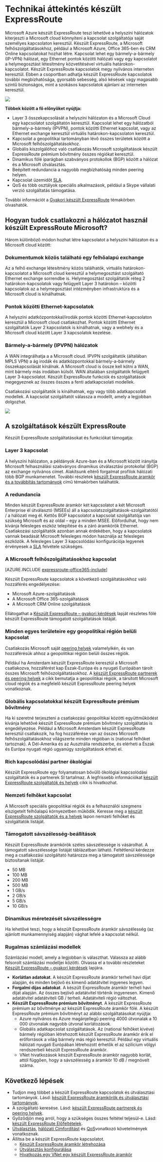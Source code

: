 <properties 
   pageTitle="Bevezetés készült ExpressRoute |} Microsoft Azure"
   description="Ezen az oldalon áttekintést nyújt a készült ExpressRoute szolgáltatás, beleértve a készült ExpressRoute származó működése."
   documentationCenter="na"
   services="expressroute"
   authors="cherylmc"
   manager="carmonm"
   editor=""/>
<tags 
   ms.service="expressroute"
   ms.devlang="na"
   ms.topic="get-started-article" 
   ms.tgt_pltfrm="na"
   ms.workload="infrastructure-services" 
   ms.date="10/10/2016"
   ms.author="cherylmc"/>

# <a name="expressroute-technical-overview"></a>Technikai áttekintés készült ExpressRoute

Microsoft Azure készült ExpressRoute teszi lehetővé a helyszíni hálózatok kiterjeszti a Microsoft cloud könnyíteni a kapcsolat szolgáltatója saját személyes kapcsolaton keresztül. Készült ExpressRoute, a Microsoft felhőszolgáltatásokhoz, például a Microsoft Azure, Office 365-ben és CRM Online kapcsolatokat hozhat létre. Kapcsolat lehet egy bármely-a-bármely (IP-VPN) hálózat, egy Ethernet pontok közötti hálózati vagy egy kapcsolatot a helymegosztást létesítmény közvetítésével virtuális határokon-kapcsolatot. Készült ExpressRoute kapcsolatok megy nyilvános interneten keresztül. Ebben a csoportban adhatja készült ExpressRoute kapcsolatok további megbízhatósága, gyorsabb sebesség, alsó késések vagy magasabb szintű biztonságos, mint a szokásos kapcsolatok ajánlani az interneten keresztül.

![](./media/expressroute-introduction/expressroute-basic.png)

**Többek között a fő előnyöket nyújtja:**

- Layer 3 összekapcsolását a helyszíni hálózaton és a Microsoft Cloud egy kapcsolatot szolgáltatón keresztül. Kapcsolat lehet egy hálózatból bármely-a-bármely (IPVPN), pontok közötti Ethernet kapcsolat, vagy az Ethernet exchange keresztül virtuális határokon-kapcsolaton keresztül.
- Kapcsolat a geopolitikai tartományban lévő összes területek között a Microsoft felhőszolgáltatásokhoz.
- Globális kiszolgálóhoz való csatlakozás Microsoft szolgáltatások készült ExpressRoute prémium bővítmény összes régiókat keresztül.
- Dinamikus fölé iparágban szabványos protokollok (BGP) között a hálózat és a Microsoft útválasztás.
- Beépített redundancia a nagyobb megbízhatóság minden peering helyen.
- Kapcsolat üzemidőt [SLA](https://azure.microsoft.com/support/legal/sla/).
- QoS és több osztályok speciális alkalmazások, például a Skype vállalati verzió szolgáltatás támogatása.

További információt a [Gyakori készült ExpressRoute](expressroute-faqs.md) témakörben olvashatók.

## <a name="howtoconnect"></a>Hogyan tudok csatlakozni a hálózatot használ készült ExpressRoute Microsoft?

Három különböző módon hozhat létre kapcsolatot a helyszíni hálózaton és a Microsoft cloud között:

### <a name="co-located-at-a-cloud-exchange"></a>Dokumentumok közös található egy felhőalapú exchange

Az a felhő exchange létesítmény közös találhatók, virtuális határokon-kapcsolatot a Microsoft cloud keresztül a helymegosztást szolgáltató Ethernet exchange sorrendbe is. Helymegosztást szolgáltatók réteg 2 határokon-kapcsolatok vagy felügyelt Layer 3 határokon – közötti kapcsolatok az a helymegosztást intézményben infrastruktúra és a Microsoft cloud is kínálhatnak.

### <a name="point-to-point-ethernet-connections"></a>Pontok közötti Ethernet-kapcsolatok 

A helyszíni adatközpontokkal/irodák pontok közötti Ethernet-kapcsolaton keresztül a Microsoft cloud csatlakozhat. Pontok közötti Ethernet szolgáltatók Layer 2 kapcsolatok is kínálhatnak, vagy a webhely és a Microsoft cloud között Layer 3 kapcsolatok kezelése.

### <a name="any-to-any-ipvpn-networks"></a>Bármely-a-bármely (IPVPN) hálózatok

A WAN integrálhatja a a Microsoft cloud. IPVPN szolgáltatók (általában MPLS VPN) a ág irodák és adatközpontokkal bármely-a-bármely összekapcsolását kínálnak. A Microsoft cloud is össze kell kötni a WAN, mint bármely más irodában külsőt. WAN általában szolgáltatók felügyelt Layer 3-kapcsolatot. Készült ExpressRoute funkciók és szolgáltatások megegyeznek az összes összes a fenti adatkapcsolati modellek. 

Csatlakozási szolgáltatók is kínálhatnak, egy vagy több adatkapcsolati modellek. A kapcsolat szolgáltatót válassza a modellt, amely a legjobban dolgozhat.

![](./media/expressroute-introduction/expressroute-connectivitymodels.png)



## <a name="expressroute-features"></a>A szolgáltatások készült ExpressRoute

Készült ExpressRoute szolgáltatásokat és funkciókat támogatja: 

### <a name="layer-3-connectivity"></a>Layer 3 kapcsolat

A helyszíni hálózaton, a példányok Azure-ban és a Microsoft között irányítja Microsoft felhasználási szabványos dinamikus útválasztási protokollal (BGP) az exchange nyilvános címet.  Alakítsunk eltérő forgalmat profilok hálózati több BGP munkamenetet. További részletek [készült ExpressRoute áramkör és a továbbítás tartományok](expressroute-circuit-peerings.md) című témakörben találhatók.

### <a name="redundancy"></a>A redundancia

Minden készült ExpressRoute áramkör két kapcsolatot a két Microsoft Enterprise él útválasztó (MSEEs) áll a kapcsolatszolgáltatások-szolgáltatótól / a hálózati meg él. Kettős BGP kapcsolatot a kapcsolat szolgáltatója van szükség Microsoft és az oldal – egy a minden MSEE. Előfordulhat, hogy nem kívánja felesleges eszköz telepítése és a záró áramkörök Ethernet. Csatlakozási szolgáltatók azonban annak érdekében, hogy a kapcsolatok vannak beadását Microsoft felesleges módon használja az felesleges eszközök. A felesleges Layer 3 kapcsolódási konfigurációja legyenek érvényesek a [SLA](https://azure.microsoft.com/support/legal/sla/) felvétele szükséges. 

### <a name="connectivity-to-microsoft-cloud-services"></a>A Microsoft felhőszolgáltatásokhoz kapcsolat

[AZURE.INCLUDE [expressroute-office365-include](../../includes/expressroute-office365-include.md)]

Készült ExpressRoute kapcsolatok a következő szolgáltatásokhoz való hozzáférés engedélyezése:

- Microsoft Azure-szolgáltatások
- A Microsoft Office 365-szolgáltatások
- A Microsoft CRM Online szolgáltatások 
 
Ellátogathat a [Készült ExpressRoute – gyakori kérdések](expressroute-faqs.md) lapját részletes fölé készült ExpressRoute támogatott szolgáltatások listáját.

### <a name="connectivity-to-all-regions-within-a-geopolitical-region"></a>Minden egyes területeire egy geopolitikai régión belüli kapcsolat

Csatlakozás Microsoft saját [peering helyek](expressroute-locations.md) valamelyikén, és van hozzáférésük ahhoz a geopolitikai régión belüli összes régiók. 

Például ha Amsterdam készült ExpressRoute keresztül a Microsoft csatlakozva, hozzáférést kap Észak-Európa és a nyugati Európában tárolt összes Microsoft felhőszolgáltatásokhoz. A [készült ExpressRoute partnerek és peering helyek](expressroute-locations.md) a cikk bemutatja a geopolitikai régiók, a társított Microsoft cloud régiók és a megfelelő készült ExpressRoute peering helyek vonatkoznak.

### <a name="global-connectivity-with-expressroute-premium-add-on"></a>Globális kapcsolatokkal készült ExpressRoute prémium bővítmény

Ha ki szeretné terjeszteni a csatlakozási geopolitikai közötti együttműködést kívánja lehetővé készült ExpressRoute prémium bővítmény szolgáltatás is engedélyezése. Például a Microsoft Amsterdam készült ExpressRoute keresztül csatlakozik, ha fog hozzáférése van az összes Microsoft felhőszolgáltatásokhoz világszerte minden régióban is (national felhőket tartoznak). A Dél-Amerika és az Ausztrália rendszerbe, és elérheti a Észak és Európa nyugati régió ugyanúgy szolgáltatások érheti el.

### <a name="rich-connectivity-partner-ecosystem"></a>Rich kapcsolódási partner ökológiai

Készült ExpressRoute egy folyamatosan bővülő ökológiai kapcsolódási szolgáltatók és a partnerek SI tartalmaz. A legfrissebb információkat [készült ExpressRoute szolgáltatók és helyek](expressroute-locations.md) cikk is hivatkozhat.

### <a name="connectivity-to-national-clouds"></a>Nemzeti felhőket kapcsolat

A Microsoft speciális geopolitikai régiók és a felhasználói szegmens elszigetelt felhőalapú környezetben működik. Keresse meg a [készült ExpressRoute szolgáltatók és a helyek](expressroute-locations.md) lapon nemzeti felhőket és szolgáltatók listáját.

### <a name="supported-bandwidth-options"></a>Támogatott sávszélesség-beállítások

Készült ExpressRoute áramkörök széles sávszélessége is vásárolhat. A támogatott sávszélessége listáját táblázatban látható. Feltétlenül kérdezze meg a csatlakozási szolgáltató határozza meg a támogatott sávszélessége biztosítanak listáját.

- 50 MB
- 100 MB
- 200 MB
- 500 MB
- 1 GB/s
- 2 GB/s
- 5 GB/s
- 10 GB/s

### <a name="dynamic-scaling-of-bandwidth"></a>Dinamikus méretezését sávszélességre

Ha lehetővé teszi, hogy a készült ExpressRoute áramkör sávszélesség (az ajánlott munkamennyiség alapján) vághat lefelé a kapcsolat nélkül. 

### <a name="flexible-billing-models"></a>Rugalmas számlázási modellek

Számlázási modell, amely a legjobban is választhat. Válassza az alább felsorolt számlázási modelljei közötti. Olvassa el a további részleteket [Készült ExpressRoute – gyakori kérdések](expressroute-faqs.md) lapjára. 

- **Korlátlan adatokat**. A készült ExpressRoute áramkör terheli havi díjat alapján, és minden bejövő és kimenő adatátvitel ingyenes legyen. 
- **Forgalmi díjas adatokat**. A készült ExpressRoute áramkör terheli havi díjat alapján. Az összes bejövő adatátvitel történik ingyenesen. Kimenő adatátvitel adatátviteli GB / terheli. Adatátviteli régió változhat.
- **Készült ExpressRoute prémium bővítményt**. A készült ExpressRoute prémium az bővítménye az készült ExpressRoute áramkör fölé. A készült ExpressRoute prémium bővítményt az alábbi szolgáltatásokat nyújtja: 
    - Azure nyilvános és Azure magánjellegű peering 4000 útvonalak a 10 000 útvonalak nagyobb útvonal korlátozások.
    - Globális adatkapcsolat szolgáltatások. Az (national felhőket kivéve) bármely régióban létrehozott készült ExpressRoute áramkör érik el erőforrások a világ bármely más régió keresztül. Például egy virtuális hálózati nyugati Európában létrehozott érhetők el az szilícium völgyi rendszerbeli készült ExpressRoute áramkör.
    - VNet hivatkozások készült ExpressRoute áramkör nagyobb korlát, attól függően, hogy a sávszélesség a áramkör 10 dB / megnövelt száma.

## <a name="next-steps"></a>Következő lépések

- Tudjon meg többet a készült ExpressRoute kapcsolatok és útválasztási tartományok. Lásd: [készült ExpressRoute áramkörök és útválasztási tartományok](expressroute-circuit-peerings.md).
- A szolgáltató keresése. Lásd: [készült ExpressRoute partnerek és peering helyek](expressroute-locations.md).
- Győződjön meg arról, hogy a szükséges összes feltétel teljesül-e. Lásd: [készült ExpressRoute Előfeltételek](expressroute-prerequisites.md).
- [Útválasztás](expressroute-routing.md), [hálózati Címfordítást](expressroute-nat.md) és [QoS](expressroute-qos.md)vonatkozó követelmények vonatkoznak.
- Állítsa be a készült ExpressRoute kapcsolatot.
    - [Készült ExpressRoute áramkör létrehozása](expressroute-howto-circuit-classic.md)
    - [Útválasztás konfigurálása](expressroute-howto-routing-classic.md)
    - [Hivatkozás egy VNet egy készült ExpressRoute áramkör](expressroute-howto-linkvnet-classic.md)
